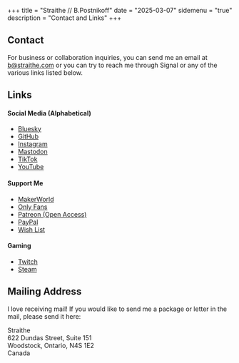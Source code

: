 +++ 
title = "Straithe // B.Postnikoff"
date = "2025-03-07"
sidemenu = "true"
description = "Contact and Links"
+++

## Contact  

For business or collaboration inquiries, you can send me an email at b@straithe.com or you can try to reach me through Signal or any of the various links listed below.

## Links

#### Social Media (Alphabetical)
* [Bluesky](https://bsky.app/profile/straithe.com)
* [GitHub](https://github.com/straithe/)
* [Instagram](https://www.instagram.com/straithe/)
* [Mastodon](https://infosec.exchange/@straithe)
* [TikTok](https://www.tiktok.com/@straithe)
* [YouTube](https://www.youtube.com/@straithe)

#### Support Me  
* [MakerWorld](https://makerworld.com/en/@straithe)
* [Only Fans](https://onlyfans.com/straithe)
* [Patreon (Open Access)](https://www.patreon.com/straithe)
* [PayPal](https://paypal.me/straithe)
* [Wish List](https://www.amazon.ca/hz/wishlist/ls/I848NBYMNOXC?ref_=wl_share)

#### Gaming
* [Twitch](https://www.twitch.tv/str41the)
* [Steam](https://steamcommunity.com/id/Straithe/)


## Mailing Address

I love receiving mail! If you would like to send me a package or letter in the mail, please send it here:

Straithe  
622 Dundas Street, Suite 151  
Woodstock, Ontario, N4S 1E2  
Canada
